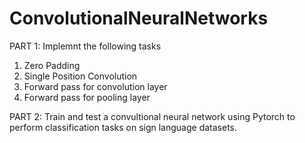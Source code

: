 # ConvolutionalNeuralNetworks

PART 1:
Implemnt the following tasks
  1. Zero Padding
  2. Single Position Convolution
  3. Forward pass for convolution layer
  4. Forward pass for pooling layer


PART 2:
Train and test a convultional neural network using Pytorch to perform classification tasks on sign language datasets.
